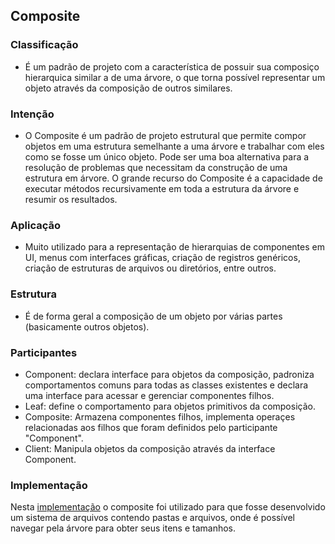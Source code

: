 ## Composite

### Classificação

- É um padrão de projeto com a característica de possuir sua composiço hierarquica similar a de uma árvore, o que torna possível representar um objeto através da composição de outros similares. 

### Intenção

- O Composite é um padrão de projeto estrutural que permite compor objetos em uma estrutura semelhante a uma árvore e trabalhar com eles como se fosse um único objeto. Pode ser uma boa alternativa para a resolução de problemas que necessitam da construção de uma estrutura em árvore. O grande recurso do Composite é a capacidade de executar métodos recursivamente em toda a estrutura da árvore e resumir os resultados.

### Aplicação

- Muito utilizado para a representação de hierarquias de componentes em UI, menus com interfaces gráficas, criação de registros genéricos, criação de estruturas de arquivos ou diretórios, entre outros.

### Estrutura

- É de forma geral a composição de um objeto por várias partes (basicamente outros objetos).

### Participantes

- Component: declara interface para objetos da composição, padroniza comportamentos comuns para todas as classes existentes e declara uma interface para acessar e gerenciar componentes filhos.
- Leaf: define o comportamento para objetos primitivos da composição. 
- Composite: Armazena componentes filhos, implementa operaçes relacionadas aos filhos que foram definidos pelo participante "Component".
- Client: Manipula objetos da composição através da interface Component.


### Implementação

Nesta [implementação](https://github.com/diabrantes/ProgramacaoAvancadaCCO/tree/master/Composite/exemplo) o composite foi utilizado para que fosse desenvolvido um sistema de arquivos contendo pastas e arquivos, onde é possível navegar pela árvore para obter seus itens e tamanhos.

